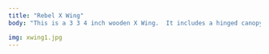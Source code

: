 ```yaml
---
title: "Rebel X Wing"
body: "This is a 3 3 4 inch wooden X Wing.  It includes a hinged canopy back door and pulley operated wings for now."

img: xwing1.jpg
---
```


